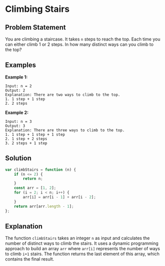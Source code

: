 # Climbing Stairs

## Problem Statement

You are climbing a staircase. It takes `n` steps to reach the top. Each time you can either climb 1 or 2 steps. In how many distinct ways can you climb to the top?

## Examples

**Example 1:**
```
Input: n = 2
Output: 2
Explanation: There are two ways to climb to the top.
1. 1 step + 1 step
2. 2 steps
```

**Example 2:**
```
Input: n = 3
Output: 3
Explanation: There are three ways to climb to the top.
1. 1 step + 1 step + 1 step
2. 1 step + 2 steps
3. 2 steps + 1 step
```

## Solution

```javascript
var climbStairs = function (n) {
    if (n <= 2) {
        return n;
    }
    const arr = [1, 2];
    for (i = 2; i < n; i++) {
        arr[i] = arr[i - 1] + arr[i - 2];
    }
    return arr[arr.length - 1];
};
```

## Explanation

The function `climbStairs` takes an integer `n` as input and calculates the number of distinct ways to climb the stairs. It uses a dynamic programming approach to build an array `arr` where `arr[i]` represents the number of ways to climb `i+1` stairs. The function returns the last element of this array, which contains the final result.
